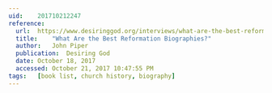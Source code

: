 ```yaml
---
uid:	201710212247
reference:
  url:	https://www.desiringgod.org/interviews/what-are-the-best-reformation-biographies
  title:	"What Are the Best Reformation Biographies?"
  author:	John Piper
  publication:	Desiring God
  date:	October 18, 2017
  accessed:	October 21, 2017 10:47:55 PM
tags:	[book list, church history, biography]
---
```

